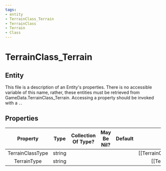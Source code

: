```yaml
---
tags:
- entity
- TerrainClass_Terrain
- TerrainClass
- Terrain
- Class
---
```

# TerrainClass_Terrain
## Entity
This file is a description of an Entity's properties. There is no accessible variable of this name, rather, these entities must be retrieved from GameData.TerrainClass_Terrain. Accessing a property should be invoked with a `.`.
## Properties
|	Property	|	Type	|	Collection Of Type?	|	May Be Nil?	|	Default	|	References	|	Key	|	Notes	|
|	:-:	|	:-:	|	:-:	|	:-:	|	:-:	|	:-:	|	:-:	|	-:	|
|	TerrainClassType	|	string	|		|		|		|	[[TerrainClass]].TerrainClassType	|		|	|
|	TerrainType	|	string	|		|		|		|	[[Terrain]].TerrainType	|		|	|

